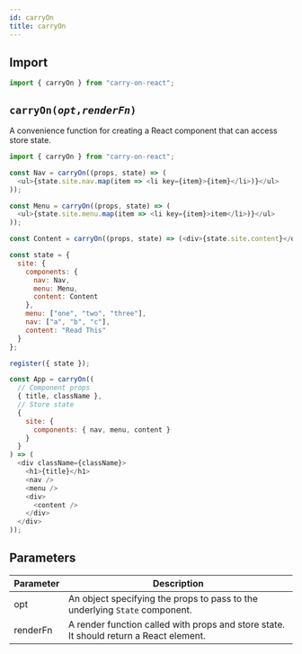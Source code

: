 ```yaml
---
id: carryOn
title: carryOn
---
```


## Import

```JavaScript
import { carryOn } from "carry-on-react";
```

## `carryOn(`_`opt`_`,`_`renderFn`_`)`

A convenience function for creating a React component that can access store state.

```JavaScript
import { carryOn } from "carry-on-react";

const Nav = carryOn((props, state) => (
  <ul>{state.site.nav.map(item => <li key={item}>{item}</li>)}</ul>
));

const Menu = carryOn((props, state) => (
  <ul>{state.site.menu.map(item => <li key={item}>item</li>)}</ul>
));

const Content = carryOn((props, state) => (<div>{state.site.content}</div>));

const state = {
  site: {
    components: {
      nav: Nav,
      menu: Menu,
      content: Content
    },
    menu: ["one", "two", "three"],
    nav: ["a", "b", "c"],
    content: "Read This"
  }
};

register({ state });

const App = carryOn((
  // Component props
  { title, className },
  // Store state
  {
    site: {
      components: { nav, menu, content }
    }
  }
) => (
  <div className={className}>
    <h1>{title}</h1>
    <nav />
    <menu />
    <div>
      <content />
    </div>
  </div>
));
```

## Parameters

| Parameter | Description                                                                            |
| --------- | -------------------------------------------------------------------------------------- |
| opt       | An object specifying the props to pass to the underlying `State` component.            |
| renderFn  | A render function called with props and store state. It should return a React element. |
